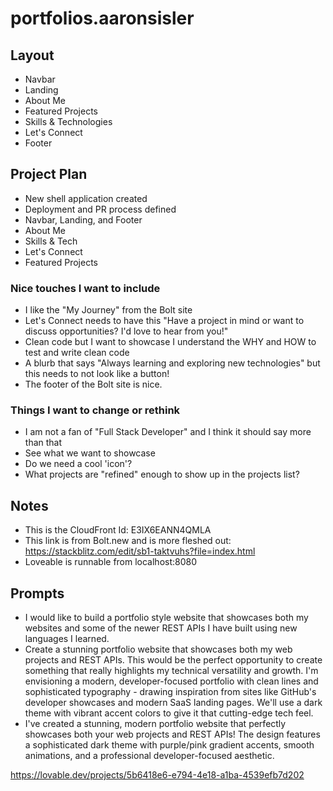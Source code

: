 # portfolios.aaronsisler

## Layout

- Navbar
- Landing
- About Me
- Featured Projects
- Skills & Technologies
- Let's Connect
- Footer

## Project Plan

- New shell application created
- Deployment and PR process defined
- Navbar, Landing, and Footer
- About Me
- Skills & Tech
- Let's Connect
- Featured Projects

### Nice touches I want to include

- I like the "My Journey" from the Bolt site
- Let's Connect needs to have this "Have a project in mind or want to discuss opportunities? I'd love to hear from you!"
- Clean code but I want to showcase I understand the WHY and HOW to test and write clean code
- A blurb that says "Always learning and exploring new technologies" but this needs to not look like a button!
- The footer of the Bolt site is nice.

### Things I want to change or rethink

- I am not a fan of "Full Stack Developer" and I think it should say more than that
- See what we want to showcase
- Do we need a cool 'icon'?
- What projects are "refined" enough to show up in the projects list?

## Notes

- This is the CloudFront Id: E3IX6EANN4QMLA
- This link is from Bolt.new and is more fleshed out: https://stackblitz.com/edit/sb1-taktvuhs?file=index.html
- Loveable is runnable from localhost:8080

## Prompts

- I would like to build a portfolio style website that showcases both my websites and some of the newer REST APIs I have built using new languages I learned.
- Create a stunning portfolio website that showcases both my web projects and REST APIs. This would be the perfect opportunity to create something that really highlights my technical versatility and growth. I'm envisioning a modern, developer-focused portfolio with clean lines and sophisticated typography - drawing inspiration from sites like GitHub's developer showcases and modern SaaS landing pages. We'll use a dark theme with vibrant accent colors to give it that cutting-edge tech feel.
- I've created a stunning, modern portfolio website that perfectly showcases both your web projects and REST APIs! The design features a sophisticated dark theme with purple/pink gradient accents, smooth animations, and a professional developer-focused aesthetic.

https://lovable.dev/projects/5b6418e6-e794-4e18-a1ba-4539efb7d202
